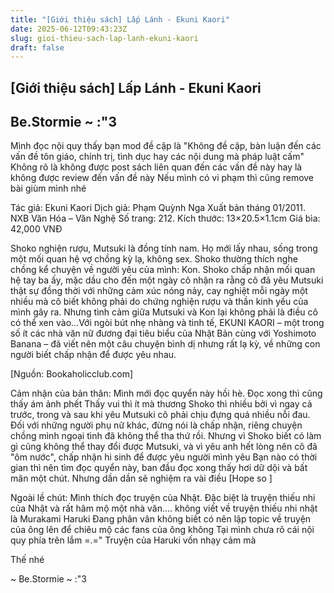 ```yaml
---
title: "[Giới thiệu sách] Lấp Lánh - Ekuni Kaori"
date: 2025-06-12T09:43:23Z
slug: gioi-thieu-sach-lap-lanh-ekuni-kaori
draft: false
---
```


## [Giới thiệu sách] Lấp Lánh - Ekuni Kaori

## Be.Stormie ~ :"3

Mình đọc nội quy thấy bạn mod đề cập là "Không đề cập, bàn luận đến các vấn đề tôn giáo, chính trị, tình dục hay các nội dung mà pháp luật cấm" Không rõ là không được post sách liên quan đến các vấn đề này hay là không được review đến vấn đề này  Nếu mình có vi phạm thì cũng remove bài giùm mình nhé 




Tác giả: Ekuni Kaori
Dịch giả: Phạm Quỳnh Nga
Xuất bản tháng 01/2011.
NXB Văn Hóa – Văn Nghệ
Số trang: 212.
Kích thước: 13×20.5×1.1cm
Giá bìa: 42,000 VNĐ

Shoko nghiện rượu, Mutsuki là đồng tính nam. Họ mới lấy nhau, sống trong một mối quan hệ vợ chồng kỳ lạ, không sex. Shoko thường thích nghe chồng kể chuyện về người yêu của mình: Kon. Shoko chấp nhận mối quan hệ tay ba ấy, mặc dầu cho đến một ngày cô nhận ra rằng cô đã yêu Mutsuki thật sự đồng thời với những cảm xúc nóng nảy, cay nghiệt mỗi ngày một nhiều mà cô biết không phải do chứng nghiện rượu và thần kinh yếu của mình gây ra. Nhưng tình cảm giữa Mutsuki và Kon lại không phải là điều cô có thể xen vào…Với ngòi bút nhẹ nhàng và tinh tế, EKUNI KAORI – một trong số ít các nhà văn nữ đương đại tiêu biểu của Nhật Bản cùng với Yoshimoto Banana – đã viết nên một câu chuyện bình dị nhưng rất lạ kỳ, về những con người biết chấp nhận để được yêu nhau.

[Nguồn: Bookaholicclub.com]

Cảm nhận của bản thân: Mình mới đọc quyển này hồi hè. Đọc xong thì cũng thấy ám ảnh phết  Thấy vui thì ít mà thương Shoko thì nhiều bởi vì ngay cả trước, trong và sau khi yêu Mutsuki cô phải chịu đựng quá nhiều nỗi đau. Đối với những người phụ nữ khác, đừng nói là chấp nhận, riêng chuyện chồng mình ngoại tình đã không thể tha thứ rồi. Nhưng vì Shoko biết có làm gì cũng không thể thay đổi được Mutsuki, và vì yêu anh hết lòng nên cô đã "ôm nước", chấp nhận hi sinh để được yêu người mình yêu  Bạn nào có thời gian thì nên tìm đọc quyển này, ban đầu đọc xong thấy hơi dữ dội và bất mãn một chút. Nhưng dần dần sẽ nghiệm ra vài điều  [Hope so ]

Ngoài lề chút: Mình thích đọc truyện của Nhật. Đặc biệt là truyện thiếu nhi của Nhật và rất hâm mộ một nhà văn.... không viết về truyện thiếu nhi nhật là Murakami Haruki  Đang phân vân không biết có nên lập topic về truyện của ông lên để chiêu mộ các fans của ông không  Tại mình chưa rõ cái nội quy phía trên lắm =.=" Truyện của Haruki vốn nhạy cảm mà  

Thế nhé   

~ Be.Stormie ~ :"3